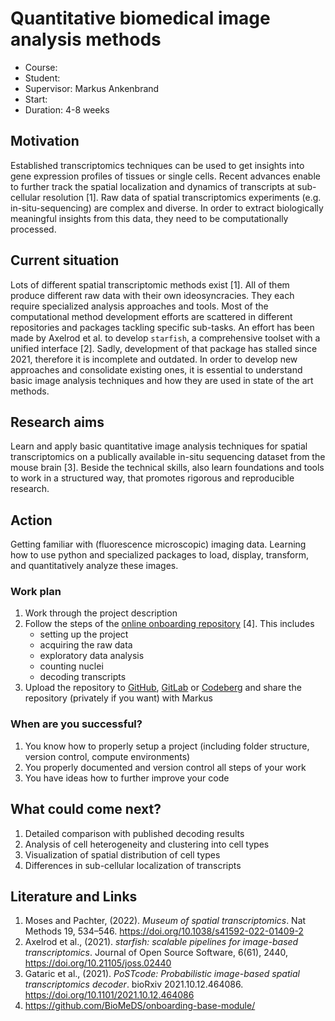 # Quantitative biomedical image analysis methods

- Course: 
- Student: 
- Supervisor: Markus Ankenbrand
- Start: 
- Duration: 4-8 weeks

## Motivation

Established transcriptomics techniques can be used to get insights into gene expression profiles of tissues or single cells.
Recent advances enable to further track the spatial localization and dynamics of transcripts at sub-cellular resolution [1].
Raw data of spatial transcriptomics experiments (e.g. in-situ-sequencing) are complex and diverse.
In order to extract biologically meaningful insights from this data, they need to be computationally processed.

## Current situation

Lots of different spatial transcriptomic methods exist [1].
All of them produce different raw data with their own ideosyncracies.
They each require specialized analysis approaches and tools.
Most of the computational method development efforts are scattered in different repositories and packages tackling specific sub-tasks.
An effort has been made by Axelrod et al. to develop `starfish`, a comprehensive toolset with a unified interface [2].
Sadly, development of that package has stalled since 2021, therefore it is incomplete and outdated.
In order to develop new approaches and consolidate existing ones, it is essential to understand basic image analysis techniques and how they are used in state of the art methods.

## Research aims

Learn and apply basic quantitative image analysis techniques for spatial transcriptomics on a publically available in-situ sequencing dataset from the mouse brain [3].
Beside the technical skills, also learn foundations and tools to work in a structured way, that promotes rigorous and reproducible research.

## Action

Getting familiar with (fluorescence microscopic) imaging data.
Learning how to use python and specialized packages to load, display, transform, and quantitatively analyze these images.

### Work plan

1. Work through the project description
2. Follow the steps of the [online onboarding repository](https://github.com/BioMeDS/onboarding-base-module/) [4]. This includes
   - setting up the project
   - acquiring the raw data
   - exploratory data analysis
   - counting nuclei
   - decoding transcripts
3. Upload the repository to [GitHub](https://github.com/), [GitLab](https://git.physik.uni-wuerzburg.de/) or [Codeberg](https://codeberg.org/) and share the repository (privately if you want) with Markus

### When are you successful?

1. You know how to properly setup a project (including folder structure, version control, compute environments)
2. You properly documented and version control all steps of your work
3. You have ideas how to further improve your code

## What could come next?

1. Detailed comparison with published decoding results
2. Analysis of cell heterogeneity and clustering into cell types
3. Visualization of spatial distribution of cell types
4. Differences in sub-cellular localization of transcripts

## Literature and Links

1. Moses and Pachter, (2022). *Museum of spatial transcriptomics*. Nat Methods 19, 534–546. https://doi.org/10.1038/s41592-022-01409-2
2. Axelrod et al., (2021). *starfish: scalable pipelines for image-based transcriptomics*. Journal of Open Source Software, 6(61), 2440, https://doi.org/10.21105/joss.02440
3. Gataric et al., (2021). *PoSTcode: Probabilistic image-based spatial transcriptomics decoder*. bioRxiv 2021.10.12.464086. https://doi.org/10.1101/2021.10.12.464086
4. https://github.com/BioMeDS/onboarding-base-module/
